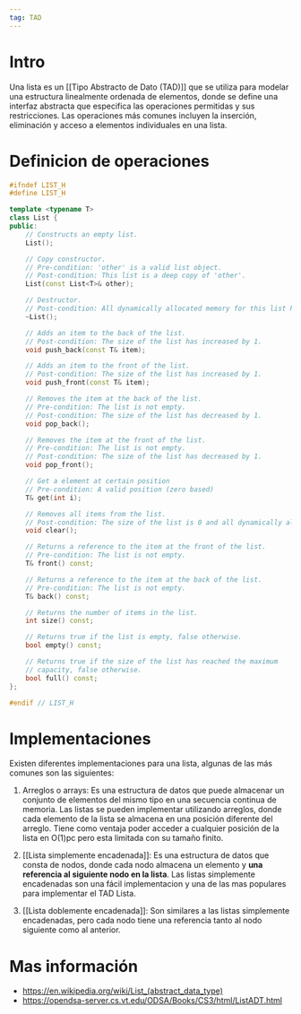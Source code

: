 ```yaml
---
tag: TAD
---
```

# Intro

Una lista es un [[Tipo Abstracto de Dato (TAD)]] que se utiliza para modelar una estructura linealmente ordenada de elementos, donde se define una interfaz abstracta que especifica las operaciones permitidas y sus restricciones. Las operaciones más comunes incluyen la inserción, eliminación y acceso a elementos individuales en una lista.

# Definicion de operaciones

```cpp
#ifndef LIST_H
#define LIST_H

template <typename T>
class List {
public:
    // Constructs an empty list.
    List();

    // Copy constructor.
    // Pre-condition: 'other' is a valid list object.
    // Post-condition: This list is a deep copy of 'other'.
    List(const List<T>& other);

    // Destructor.
    // Post-condition: All dynamically allocated memory for this list has been freed.
    ~List();

    // Adds an item to the back of the list.
    // Post-condition: The size of the list has increased by 1.
    void push_back(const T& item);

    // Adds an item to the front of the list.
    // Post-condition: The size of the list has increased by 1.
    void push_front(const T& item);

    // Removes the item at the back of the list.
    // Pre-condition: The list is not empty.
    // Post-condition: The size of the list has decreased by 1.
    void pop_back();

    // Removes the item at the front of the list.
    // Pre-condition: The list is not empty.
    // Post-condition: The size of the list has decreased by 1.
    void pop_front();

	// Get a element at certain position
	// Pre-condition: A valid position (zero based)
	T& get(int i);

    // Removes all items from the list.
    // Post-condition: The size of the list is 0 and all dynamically allocated memory has been freed.
    void clear();

    // Returns a reference to the item at the front of the list.
    // Pre-condition: The list is not empty.
    T& front() const;

    // Returns a reference to the item at the back of the list.
    // Pre-condition: The list is not empty.
    T& back() const;

    // Returns the number of items in the list.
    int size() const;

    // Returns true if the list is empty, false otherwise.
    bool empty() const;

	// Returns true if the size of the list has reached the maximum 
	// capacity, false otherwise. 
	bool full() const;
};

#endif // LIST_H
```

# Implementaciones

Existen diferentes implementaciones para una lista, algunas de las más comunes son las siguientes:

1. Arreglos o arrays: Es una estructura de datos que puede almacenar un conjunto de elementos del mismo tipo en una secuencia continua de memoria. Las listas se pueden implementar utilizando arreglos, donde cada elemento de la lista se almacena en una posición diferente del arreglo. Tiene como ventaja poder acceder a cualquier posición de la lista en O(1)pc pero esta limitada con su tamaño finito.

2. [[Lista simplemente encadenada]]: Es una estructura de datos que consta de nodos, donde cada nodo almacena un elemento y **una referencia al siguiente nodo en la lista**. Las listas simplemente encadenadas son una fácil implementacion y una de las mas populares para implementar el TAD Lista. 

3. [[Lista doblemente encadenada]]: Son similares a las listas simplemente encadenadas, pero cada nodo tiene una referencia tanto al nodo siguiente como al anterior.


# Mas información

- https://en.wikipedia.org/wiki/List_(abstract_data_type)
- https://opendsa-server.cs.vt.edu/ODSA/Books/CS3/html/ListADT.html
